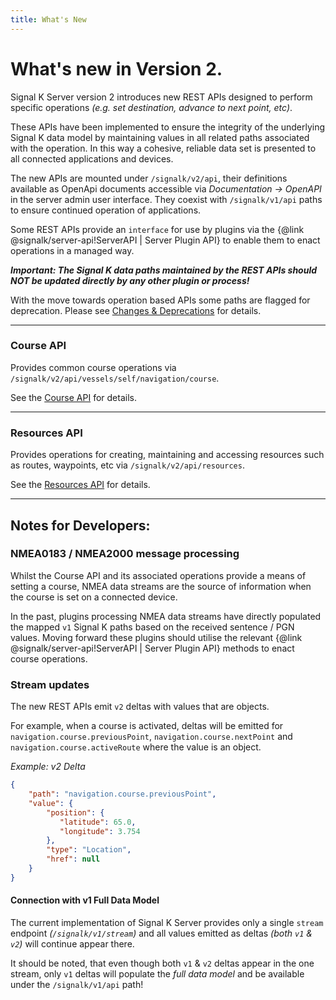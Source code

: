 ```yaml
---
title: What's New
---
```


# What's new in Version 2.

Signal K Server version 2 introduces new REST APIs designed to perform specific operations _(e.g. set destination, advance to next point, etc)_.

These APIs have been implemented to ensure the integrity of the underlying Signal K data model by maintaining values in all related paths associated with the operation. In this way a cohesive, reliable data set is presented to all connected applications and devices.

The new APIs are mounted under `/signalk/v2/api`, their definitions available as OpenApi documents accessible via _Documentation -> OpenAPI_ in the server admin user interface. They coexist with `/signalk/v1/api` paths to ensure continued operation of applications.

Some REST APIs provide an `interface` for use by plugins via the {@link @signalk/server-api!ServerAPI | Server Plugin API} to enable them to enact operations in a managed way.

_**Important: The Signal K data paths maintained by the REST APIs should NOT be updated directly by any other plugin or process!**_

With the move towards operation based APIs some paths are flagged for deprecation. Please see [Changes & Deprecations](./breaking_changes.md) for details.

---

### Course API

Provides common course operations via `/signalk/v2/api/vessels/self/navigation/course`.

See the [Course API](./develop/rest-api/course_api.md) for details.

---

### Resources API

Provides operations for creating, maintaining and accessing resources such as routes, waypoints, etc via `/signalk/v2/api/resources`.

See the [Resources API](./develop/rest-api/resources_api.md) for details.

---

## Notes for Developers:

### NMEA0183 / NMEA2000 message processing

Whilst the Course API and its associated operations provide a means of setting a course, NMEA data streams are the source of information when the course is set on a connected device.

In the past, plugins processing NMEA data streams have directly populated the mapped `v1` Signal K paths based on the received sentence / PGN values. Moving forward these plugins should utilise the relevant {@link @signalk/server-api!ServerAPI | Server Plugin API} methods to enact course operations.

### Stream updates

The new REST APIs emit `v2` deltas with values that are objects.

For example, when a course is activated, deltas will be emitted for `navigation.course.previousPoint`, `navigation.course.nextPoint` and `navigation.course.activeRoute` where the value is an object.

_Example: v2 Delta_

```JSON
{
    "path": "navigation.course.previousPoint",
    "value": {
        "position": {
           "latitude": 65.0,
           "longitude": 3.754
        },
        "type": "Location",
        "href": null
    }
}
```

#### Connection with v1 Full Data Model

The current implementation of Signal K Server provides only a single `stream` endpoint _(`/signalk/v1/stream`)_ and all values emitted as deltas _(both `v1` & `v2`)_ will continue appear there.

It should be noted, that even though both `v1` & `v2` deltas appear in the one stream, only `v1` deltas will populate the _full data model_ and be available under the `/signalk/v1/api` path!
